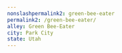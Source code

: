 ```yaml
---
﻿nonslashpermalink2: green-bee-eater
permalink2: /green-bee-eater/
alley: Green Bee-Eater
city: Park City
state: Utah
---
```


